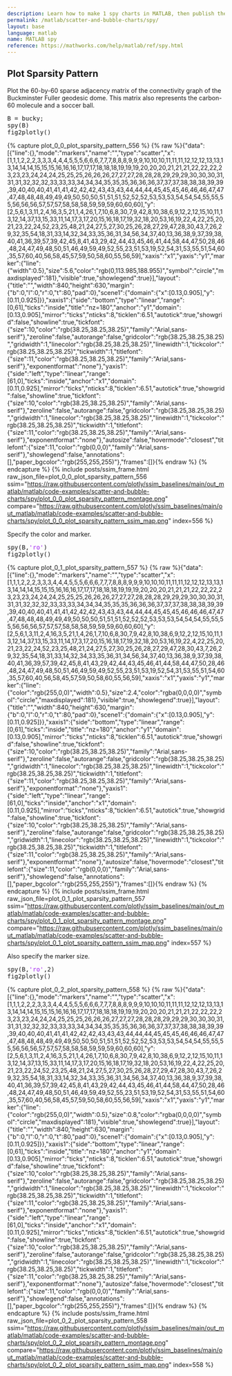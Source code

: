 ```yaml
---
description: Learn how to make 1 spy charts in MATLAB, then publish them to the Web with Plotly.
permalink: /matlab/scatter-and-bubble-charts/spy/
layout: base
language: matlab
name: MATLAB spy
reference: https://mathworks.com/help/matlab/ref/spy.html
---
```


## Plot Sparsity Pattern

Plot the 60-by-60 sparse adjacency matrix of the connectivity graph of the Buckminster Fuller geodesic dome. This matrix also represents the carbon-60 molecule and a soccer ball.

<pre class="mcode">
B = bucky;
spy(B)
fig2plotly()
</pre>

{% capture plot_0_0_plot_sparsity_pattern_556 %}
  {% raw %}{"data":[{"line":{},"mode":"markers","name":"","type":"scatter","x":[1,1,1,2,2,2,3,3,3,4,4,4,5,5,5,6,6,6,7,7,7,8,8,8,9,9,9,10,10,10,11,11,11,12,12,12,13,13,13,14,14,14,15,15,15,16,16,16,17,17,17,18,18,18,19,19,19,20,20,20,21,21,21,22,22,22,23,23,23,24,24,24,25,25,25,26,26,26,27,27,27,28,28,28,29,29,29,30,30,30,31,31,31,32,32,32,33,33,33,34,34,34,35,35,35,36,36,36,37,37,37,38,38,38,39,39,39,40,40,40,41,41,41,42,42,42,43,43,43,44,44,44,45,45,45,46,46,46,47,47,47,48,48,48,49,49,49,50,50,50,51,51,51,52,52,52,53,53,53,54,54,54,55,55,55,56,56,56,57,57,57,58,58,58,59,59,59,60,60,60],"y":[2,5,6,1,3,11,2,4,16,3,5,21,1,4,26,1,7,10,6,8,30,7,9,42,8,10,38,6,9,12,2,12,15,10,11,13,12,14,37,13,15,33,11,14,17,3,17,20,15,16,18,17,19,32,18,20,53,16,19,22,4,22,25,20,21,23,22,24,52,23,25,48,21,24,27,5,27,30,25,26,28,27,29,47,28,30,43,7,26,29,32,35,54,18,31,33,14,32,34,33,35,36,31,34,56,34,37,40,13,36,38,9,37,39,38,40,41,36,39,57,39,42,45,8,41,43,29,42,44,43,45,46,41,44,58,44,47,50,28,46,48,24,47,49,48,50,51,46,49,59,49,52,55,23,51,53,19,52,54,31,53,55,51,54,60,35,57,60,40,56,58,45,57,59,50,58,60,55,56,59],"xaxis":"x1","yaxis":"y1","marker":{"line":{"width":0.5},"size":5.6,"color":"rgb(0,113.985,188.955)","symbol":"circle","maxdisplayed":181},"visible":true,"showlegend":true}],"layout":{"title":"","width":840,"height":630,"margin":{"b":0,"l":0,"r":0,"t":80,"pad":0},"scene1":{"domain":{"x":[0.13,0.905],"y":[0.11,0.925]}},"xaxis1":{"side":"bottom","type":"linear","range":[0,61],"ticks":"inside","title":"nz=180","anchor":"y1","domain":[0.13,0.905],"mirror":"ticks","nticks":8,"ticklen":6.51,"autotick":true,"showgrid":false,"showline":true,"tickfont":{"size":10,"color":"rgb(38.25,38.25,38.25)","family":"Arial,sans-serif"},"zeroline":false,"autorange":false,"gridcolor":"rgb(38.25,38.25,38.25)","gridwidth":1,"linecolor":"rgb(38.25,38.25,38.25)","linewidth":1,"tickcolor":"rgb(38.25,38.25,38.25)","tickwidth":1,"titlefont":{"size":11,"color":"rgb(38.25,38.25,38.25)","family":"Arial,sans-serif"},"exponentformat":"none"},"yaxis1":{"side":"left","type":"linear","range":[61,0],"ticks":"inside","anchor":"x1","domain":[0.11,0.925],"mirror":"ticks","nticks":8,"ticklen":6.51,"autotick":true,"showgrid":false,"showline":true,"tickfont":{"size":10,"color":"rgb(38.25,38.25,38.25)","family":"Arial,sans-serif"},"zeroline":false,"autorange":false,"gridcolor":"rgb(38.25,38.25,38.25)","gridwidth":1,"linecolor":"rgb(38.25,38.25,38.25)","linewidth":1,"tickcolor":"rgb(38.25,38.25,38.25)","tickwidth":1,"titlefont":{"size":11,"color":"rgb(38.25,38.25,38.25)","family":"Arial,sans-serif"},"exponentformat":"none"},"autosize":false,"hovermode":"closest","titlefont":{"size":11,"color":"rgb(0,0,0)","family":"Arial,sans-serif"},"showlegend":false,"annotations":[],"paper_bgcolor":"rgb(255,255,255)"},"frames":[]}{% endraw %}
{% endcapture %}
{% include posts/ssim_frame.html 
  raw_json_file=plot_0_0_plot_sparsity_pattern_556
  ssim="https://raw.githubusercontent.com/plotly/ssim_baselines/main/out_matlab/matlab/code-examples/scatter-and-bubble-charts/spy/plot_0_0_plot_sparsity_pattern_montage.png" 
  compare="https://raw.githubusercontent.com/plotly/ssim_baselines/main/out_matlab/matlab/code-examples/scatter-and-bubble-charts/spy/plot_0_0_plot_sparsity_pattern_ssim_map.png" 
  index=556
%}

Specify the color and marker.

<pre class="mcode">
spy(B,<span style='color:#A020F0'>'ro'</span>)
fig2plotly()
</pre>

{% capture plot_0_1_plot_sparsity_pattern_557 %}
  {% raw %}{"data":[{"line":{},"mode":"markers","name":"","type":"scatter","x":[1,1,1,2,2,2,3,3,3,4,4,4,5,5,5,6,6,6,7,7,7,8,8,8,9,9,9,10,10,10,11,11,11,12,12,12,13,13,13,14,14,14,15,15,15,16,16,16,17,17,17,18,18,18,19,19,19,20,20,20,21,21,21,22,22,22,23,23,23,24,24,24,25,25,25,26,26,26,27,27,27,28,28,28,29,29,29,30,30,30,31,31,31,32,32,32,33,33,33,34,34,34,35,35,35,36,36,36,37,37,37,38,38,38,39,39,39,40,40,40,41,41,41,42,42,42,43,43,43,44,44,44,45,45,45,46,46,46,47,47,47,48,48,48,49,49,49,50,50,50,51,51,51,52,52,52,53,53,53,54,54,54,55,55,55,56,56,56,57,57,57,58,58,58,59,59,59,60,60,60],"y":[2,5,6,1,3,11,2,4,16,3,5,21,1,4,26,1,7,10,6,8,30,7,9,42,8,10,38,6,9,12,2,12,15,10,11,13,12,14,37,13,15,33,11,14,17,3,17,20,15,16,18,17,19,32,18,20,53,16,19,22,4,22,25,20,21,23,22,24,52,23,25,48,21,24,27,5,27,30,25,26,28,27,29,47,28,30,43,7,26,29,32,35,54,18,31,33,14,32,34,33,35,36,31,34,56,34,37,40,13,36,38,9,37,39,38,40,41,36,39,57,39,42,45,8,41,43,29,42,44,43,45,46,41,44,58,44,47,50,28,46,48,24,47,49,48,50,51,46,49,59,49,52,55,23,51,53,19,52,54,31,53,55,51,54,60,35,57,60,40,56,58,45,57,59,50,58,60,55,56,59],"xaxis":"x1","yaxis":"y1","marker":{"line":{"color":"rgb(255,0,0)","width":0.5},"size":2.4,"color":"rgba(0,0,0,0)","symbol":"circle","maxdisplayed":181},"visible":true,"showlegend":true}],"layout":{"title":"","width":840,"height":630,"margin":{"b":0,"l":0,"r":0,"t":80,"pad":0},"scene1":{"domain":{"x":[0.13,0.905],"y":[0.11,0.925]}},"xaxis1":{"side":"bottom","type":"linear","range":[0,61],"ticks":"inside","title":"nz=180","anchor":"y1","domain":[0.13,0.905],"mirror":"ticks","nticks":8,"ticklen":6.51,"autotick":true,"showgrid":false,"showline":true,"tickfont":{"size":10,"color":"rgb(38.25,38.25,38.25)","family":"Arial,sans-serif"},"zeroline":false,"autorange":false,"gridcolor":"rgb(38.25,38.25,38.25)","gridwidth":1,"linecolor":"rgb(38.25,38.25,38.25)","linewidth":1,"tickcolor":"rgb(38.25,38.25,38.25)","tickwidth":1,"titlefont":{"size":11,"color":"rgb(38.25,38.25,38.25)","family":"Arial,sans-serif"},"exponentformat":"none"},"yaxis1":{"side":"left","type":"linear","range":[61,0],"ticks":"inside","anchor":"x1","domain":[0.11,0.925],"mirror":"ticks","nticks":8,"ticklen":6.51,"autotick":true,"showgrid":false,"showline":true,"tickfont":{"size":10,"color":"rgb(38.25,38.25,38.25)","family":"Arial,sans-serif"},"zeroline":false,"autorange":false,"gridcolor":"rgb(38.25,38.25,38.25)","gridwidth":1,"linecolor":"rgb(38.25,38.25,38.25)","linewidth":1,"tickcolor":"rgb(38.25,38.25,38.25)","tickwidth":1,"titlefont":{"size":11,"color":"rgb(38.25,38.25,38.25)","family":"Arial,sans-serif"},"exponentformat":"none"},"autosize":false,"hovermode":"closest","titlefont":{"size":11,"color":"rgb(0,0,0)","family":"Arial,sans-serif"},"showlegend":false,"annotations":[],"paper_bgcolor":"rgb(255,255,255)"},"frames":[]}{% endraw %}
{% endcapture %}
{% include posts/ssim_frame.html 
  raw_json_file=plot_0_1_plot_sparsity_pattern_557
  ssim="https://raw.githubusercontent.com/plotly/ssim_baselines/main/out_matlab/matlab/code-examples/scatter-and-bubble-charts/spy/plot_0_1_plot_sparsity_pattern_montage.png" 
  compare="https://raw.githubusercontent.com/plotly/ssim_baselines/main/out_matlab/matlab/code-examples/scatter-and-bubble-charts/spy/plot_0_1_plot_sparsity_pattern_ssim_map.png" 
  index=557
%}

Also specify the marker size.

<pre class="mcode">
spy(B,<span style='color:#A020F0'>'ro'</span>,2)
fig2plotly()
</pre>

{% capture plot_0_2_plot_sparsity_pattern_558 %}
  {% raw %}{"data":[{"line":{},"mode":"markers","name":"","type":"scatter","x":[1,1,1,2,2,2,3,3,3,4,4,4,5,5,5,6,6,6,7,7,7,8,8,8,9,9,9,10,10,10,11,11,11,12,12,12,13,13,13,14,14,14,15,15,15,16,16,16,17,17,17,18,18,18,19,19,19,20,20,20,21,21,21,22,22,22,23,23,23,24,24,24,25,25,25,26,26,26,27,27,27,28,28,28,29,29,29,30,30,30,31,31,31,32,32,32,33,33,33,34,34,34,35,35,35,36,36,36,37,37,37,38,38,38,39,39,39,40,40,40,41,41,41,42,42,42,43,43,43,44,44,44,45,45,45,46,46,46,47,47,47,48,48,48,49,49,49,50,50,50,51,51,51,52,52,52,53,53,53,54,54,54,55,55,55,56,56,56,57,57,57,58,58,58,59,59,59,60,60,60],"y":[2,5,6,1,3,11,2,4,16,3,5,21,1,4,26,1,7,10,6,8,30,7,9,42,8,10,38,6,9,12,2,12,15,10,11,13,12,14,37,13,15,33,11,14,17,3,17,20,15,16,18,17,19,32,18,20,53,16,19,22,4,22,25,20,21,23,22,24,52,23,25,48,21,24,27,5,27,30,25,26,28,27,29,47,28,30,43,7,26,29,32,35,54,18,31,33,14,32,34,33,35,36,31,34,56,34,37,40,13,36,38,9,37,39,38,40,41,36,39,57,39,42,45,8,41,43,29,42,44,43,45,46,41,44,58,44,47,50,28,46,48,24,47,49,48,50,51,46,49,59,49,52,55,23,51,53,19,52,54,31,53,55,51,54,60,35,57,60,40,56,58,45,57,59,50,58,60,55,56,59],"xaxis":"x1","yaxis":"y1","marker":{"line":{"color":"rgb(255,0,0)","width":0.5},"size":0.8,"color":"rgba(0,0,0,0)","symbol":"circle","maxdisplayed":181},"visible":true,"showlegend":true}],"layout":{"title":"","width":840,"height":630,"margin":{"b":0,"l":0,"r":0,"t":80,"pad":0},"scene1":{"domain":{"x":[0.13,0.905],"y":[0.11,0.925]}},"xaxis1":{"side":"bottom","type":"linear","range":[0,61],"ticks":"inside","title":"nz=180","anchor":"y1","domain":[0.13,0.905],"mirror":"ticks","nticks":8,"ticklen":6.51,"autotick":true,"showgrid":false,"showline":true,"tickfont":{"size":10,"color":"rgb(38.25,38.25,38.25)","family":"Arial,sans-serif"},"zeroline":false,"autorange":false,"gridcolor":"rgb(38.25,38.25,38.25)","gridwidth":1,"linecolor":"rgb(38.25,38.25,38.25)","linewidth":1,"tickcolor":"rgb(38.25,38.25,38.25)","tickwidth":1,"titlefont":{"size":11,"color":"rgb(38.25,38.25,38.25)","family":"Arial,sans-serif"},"exponentformat":"none"},"yaxis1":{"side":"left","type":"linear","range":[61,0],"ticks":"inside","anchor":"x1","domain":[0.11,0.925],"mirror":"ticks","nticks":8,"ticklen":6.51,"autotick":true,"showgrid":false,"showline":true,"tickfont":{"size":10,"color":"rgb(38.25,38.25,38.25)","family":"Arial,sans-serif"},"zeroline":false,"autorange":false,"gridcolor":"rgb(38.25,38.25,38.25)","gridwidth":1,"linecolor":"rgb(38.25,38.25,38.25)","linewidth":1,"tickcolor":"rgb(38.25,38.25,38.25)","tickwidth":1,"titlefont":{"size":11,"color":"rgb(38.25,38.25,38.25)","family":"Arial,sans-serif"},"exponentformat":"none"},"autosize":false,"hovermode":"closest","titlefont":{"size":11,"color":"rgb(0,0,0)","family":"Arial,sans-serif"},"showlegend":false,"annotations":[],"paper_bgcolor":"rgb(255,255,255)"},"frames":[]}{% endraw %}
{% endcapture %}
{% include posts/ssim_frame.html 
  raw_json_file=plot_0_2_plot_sparsity_pattern_558
  ssim="https://raw.githubusercontent.com/plotly/ssim_baselines/main/out_matlab/matlab/code-examples/scatter-and-bubble-charts/spy/plot_0_2_plot_sparsity_pattern_montage.png" 
  compare="https://raw.githubusercontent.com/plotly/ssim_baselines/main/out_matlab/matlab/code-examples/scatter-and-bubble-charts/spy/plot_0_2_plot_sparsity_pattern_ssim_map.png" 
  index=558
%}



<!--------------------- EXAMPLE BREAK ------------------------->

